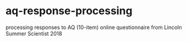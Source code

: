 # aq-response-processing
processing responses to AQ (10-item) online questionnaire from Lincoln Summer Scientist 2018
